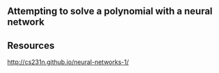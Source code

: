 ## Attempting to solve a polynomial with a neural network


## Resources
http://cs231n.github.io/neural-networks-1/
